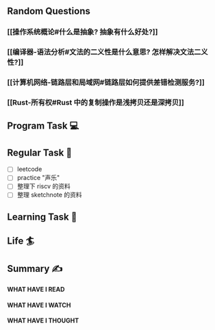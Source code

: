 ## Random Questions
### [[操作系统概论#什么是抽象? 抽象有什么好处?]]

### [[编译器-语法分析#文法的二义性是什么意思? 怎样解决文法二义性?]]

### [[计算机网络-链路层和局域网#链路层如何提供差错检测服务?]]

### [[Rust-所有权#Rust 中的复制操作是浅拷贝还是深拷贝]]



## Program Task  💻

## Regular Task  🤡
- [ ] leetcode
- [ ] practice "声乐"
- [ ] 整理下 riscv 的资料
- [ ] 整理 sketchnote 的资料

## Learning Task 🎯

## Life 🏄

## Summary ✍
####  WHAT HAVE I READ

#### WHAT HAVE I WATCH

#### WHAT HAVE I THOUGHT
